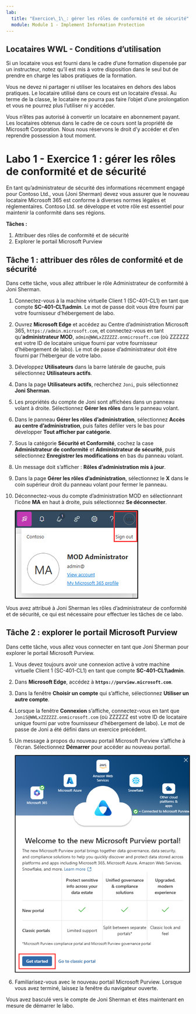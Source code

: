 ```yaml
---
lab:
  title: "Exercice\_1\_: gérer les rôles de conformité et de sécurité"
  module: Module 1 - Implement Information Protection
---
```

## Locataires WWL - Conditions d’utilisation

Si un locataire vous est fourni dans le cadre d’une formation dispensée par un instructeur, notez qu’il est mis à votre disposition dans le seul but de prendre en charge les labos pratiques de la formation.

Vous ne devez ni partager ni utiliser les locataires en dehors des labos pratiques. Le locataire utilisé dans ce cours est un locataire d’essai. Au terme de la classe, le locataire ne pourra pas faire l’objet d’une prolongation et vous ne pourrez plus l’utiliser ni y accéder.

Vous n’êtes pas autorisé à convertir un locataire en abonnement payant. Les locataires obtenus dans le cadre de ce cours sont la propriété de Microsoft Corporation. Nous nous réservons le droit d’y accéder et d’en reprendre possession à tout moment.

# Labo 1 - Exercice 1 : gérer les rôles de conformité et de sécurité

En tant qu’administrateur de sécurité des informations récemment engagé pour Contoso Ltd., vous (Joni Sherman) devez vous assurer que le nouveau locataire Microsoft 365 est conforme à diverses normes légales et réglementaires. Contoso Ltd. se développe et votre rôle est essentiel pour maintenir la conformité dans ses régions.

**Tâches :**

1. Attribuer des rôles de conformité et de sécurité
1. Explorer le portail Microsoft Purview

## Tâche 1 : attribuer des rôles de conformité et de sécurité

Dans cette tâche, vous allez attribuer le rôle Administrateur de conformité à Joni Sherman.

1. Connectez-vous à la machine virtuelle Client 1 (SC-401-CL1) en tant que compte **SC-401-CL1\admin**. Le mot de passe doit vous être fourni par votre fournisseur d’hébergement de labo.

1. Ouvrez **Microsoft Edge** et accédez au Centre d’administration Microsoft 365, `https://admin.microsoft.com`, et connectez-vous en tant qu’**administrateur MOD**, `admin@WWLxZZZZZZ.onmicrosoft.com` (où ZZZZZZ est votre ID de locataire unique fourni par votre fournisseur d’hébergement de labo). Le mot de passe d’administrateur doit être fourni par l’hébergeur de votre labo.

1. Développez **Utilisateurs** dans la barre latérale de gauche, puis sélectionnez **Utilisateurs actifs**.

1. Dans la page **Utilisateurs actifs**, recherchez `Joni`, puis sélectionnez **Joni Sherman**.

1. Les propriétés du compte de Joni sont affichées dans un panneau volant à droite. Sélectionnez **Gérer les rôles** dans le panneau volant.

1. Dans le panneau **Gérer les rôles d’administration**, sélectionnez **Accès au centre d’administration**, puis faites défiler vers le bas pour développer **Tout afficher par catégorie**.

1. Sous la catégorie **Sécurité et Conformité**, cochez la case **Administrateur de conformité** et **Administrateur de sécurité**, puis sélectionnez **Enregistrer les modifications** en bas du panneau volant.

1. Un message doit s’afficher : **Rôles d’administration mis à jour**.

1. Dans la page **Gérer les rôles d’administration**, sélectionnez le **X** dans le coin supérieur droit du panneau volant pour fermer le panneau.

1. Déconnectez-vous du compte d’administration MOD en sélectionnant l’icône **MA** en haut à droite, puis sélectionnez **Se déconnecter**.

   ![Capture d’écran montrant le chemin de navigation pour se déconnecter du compte Administrateur MOD.](../Media/sign-out.png)

Vous avez attribué à Joni Sherman les rôles d’administrateur de conformité et de sécurité, ce qui est nécessaire pour effectuer les tâches de ce labo.

## Tâche 2 : explorer le portail Microsoft Purview

Dans cette tâche, vous allez vous connecter en tant que Joni Sherman pour explorer le portail Microsoft Purview.

1. Vous devez toujours avoir une connexion active à votre machine virtuelle Client 1 (SC-401-CL1) en tant que compte **SC-401-CL1\admin**.

1. Dans **Microsoft Edge**, accédez à **`https://purview.microsoft.com`**.

1. Dans la fenêtre **Choisir un compte** qui s’affiche, sélectionnez **Utiliser un autre compte**.

1. Lorsque la fenêtre **Connexion** s’affiche, connectez-vous en tant que `JoniS@WWLxZZZZZZ.onmicrosoft.com` (où ZZZZZZ est votre ID de locataire unique fourni par votre fournisseur d’hébergement de labo). Le mot de passe de Joni a été défini dans un exercice précédent.

1. Un message à propos du nouveau portail Microsoft Purview s’affiche à l’écran. Sélectionnez **Démarrer** pour accéder au nouveau portail.

    ![Capture d’écran de l’écran Bienvenue sur le nouveau portail de conformité Microsoft Purview.](../Media/welcome-purview-portal.png)

1. Familiarisez-vous avec le nouveau portail Microsoft Purview. Lorsque vous avez terminé, laissez la fenêtre du navigateur ouverte.

Vous avez basculé vers le compte de Joni Sherman et êtes maintenant en mesure de démarrer le labo.
